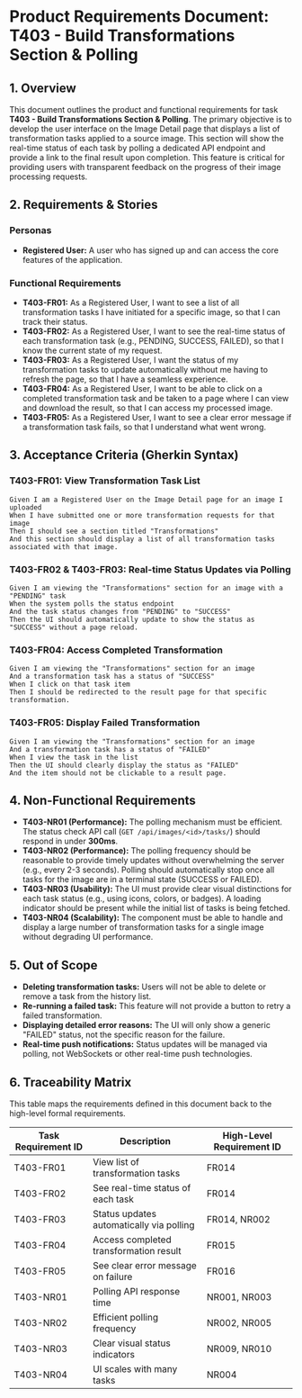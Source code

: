 # Product Requirements Document: T403 - Build Transformations Section & Polling

## 1. Overview

This document outlines the product and functional requirements for task **T403 - Build Transformations Section & Polling**. The primary objective is to develop the user interface on the Image Detail page that displays a list of transformation tasks applied to a source image. This section will show the real-time status of each task by polling a dedicated API endpoint and provide a link to the final result upon completion. This feature is critical for providing users with transparent feedback on the progress of their image processing requests.

## 2. Requirements & Stories

### Personas

- **Registered User:** A user who has signed up and can access the core features of the application.

### Functional Requirements

- **T403-FR01:** As a Registered User, I want to see a list of all transformation tasks I have initiated for a specific image, so that I can track their status.
- **T403-FR02:** As a Registered User, I want to see the real-time status of each transformation task (e.g., PENDING, SUCCESS, FAILED), so that I know the current state of my request.
- **T403-FR03:** As a Registered User, I want the status of my transformation tasks to update automatically without me having to refresh the page, so that I have a seamless experience.
- **T403-FR04:** As a Registered User, I want to be able to click on a completed transformation task and be taken to a page where I can view and download the result, so that I can access my processed image.
- **T403-FR05:** As a Registered User, I want to see a clear error message if a transformation task fails, so that I understand what went wrong.

## 3. Acceptance Criteria (Gherkin Syntax)

### T403-FR01: View Transformation Task List

```gherkin
Given I am a Registered User on the Image Detail page for an image I uploaded
When I have submitted one or more transformation requests for that image
Then I should see a section titled "Transformations"
And this section should display a list of all transformation tasks associated with that image.
```

### T403-FR02 & T403-FR03: Real-time Status Updates via Polling

```gherkin
Given I am viewing the "Transformations" section for an image with a "PENDING" task
When the system polls the status endpoint
And the task status changes from "PENDING" to "SUCCESS"
Then the UI should automatically update to show the status as "SUCCESS" without a page reload.
```

### T403-FR04: Access Completed Transformation

```gherkin
Given I am viewing the "Transformations" section for an image
And a transformation task has a status of "SUCCESS"
When I click on that task item
Then I should be redirected to the result page for that specific transformation.
```

### T403-FR05: Display Failed Transformation

```gherkin
Given I am viewing the "Transformations" section for an image
And a transformation task has a status of "FAILED"
When I view the task in the list
Then the UI should clearly display the status as "FAILED"
And the item should not be clickable to a result page.
```

## 4. Non-Functional Requirements

- **T403-NR01 (Performance):** The polling mechanism must be efficient. The status check API call (`GET /api/images/<id>/tasks/`) should respond in under **300ms**.
- **T403-NR02 (Performance):** The polling frequency should be reasonable to provide timely updates without overwhelming the server (e.g., every 2-3 seconds). Polling should automatically stop once all tasks for the image are in a terminal state (SUCCESS or FAILED).
- **T403-NR03 (Usability):** The UI must provide clear visual distinctions for each task status (e.g., using icons, colors, or badges). A loading indicator should be present while the initial list of tasks is being fetched.
- **T403-NR04 (Scalability):** The component must be able to handle and display a large number of transformation tasks for a single image without degrading UI performance.

## 5. Out of Scope

- **Deleting transformation tasks:** Users will not be able to delete or remove a task from the history list.
- **Re-running a failed task:** This feature will not provide a button to retry a failed transformation.
- **Displaying detailed error reasons:** The UI will only show a generic "FAILED" status, not the specific reason for the failure.
- **Real-time push notifications:** Status updates will be managed via polling, not WebSockets or other real-time push technologies.

## 6. Traceability Matrix

This table maps the requirements defined in this document back to the high-level formal requirements.

| Task Requirement ID | Description                              | High-Level Requirement ID |
| ------------------- | ---------------------------------------- | ------------------------- |
| T403-FR01           | View list of transformation tasks        | FR014                     |
| T403-FR02           | See real-time status of each task        | FR014                     |
| T403-FR03           | Status updates automatically via polling | FR014, NR002              |
| T403-FR04           | Access completed transformation result   | FR015                     |
| T403-FR05           | See clear error message on failure       | FR016                     |
| T403-NR01           | Polling API response time                | NR001, NR003              |
| T403-NR02           | Efficient polling frequency              | NR002, NR005              |
| T403-NR03           | Clear visual status indicators           | NR009, NR010              |
| T403-NR04           | UI scales with many tasks                | NR004                     |

